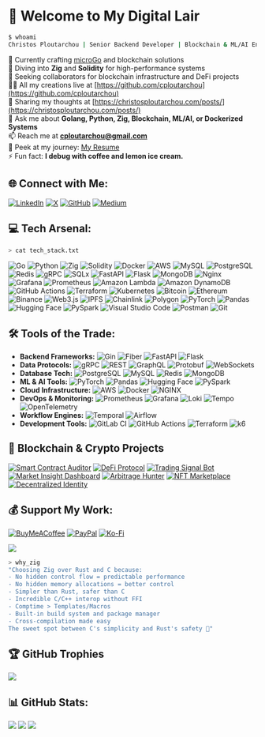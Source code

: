 # 👾 Welcome to My Digital Lair

```bash
$ whoami
Christos Ploutarchou | Senior Backend Developer | Blockchain & ML/AI Engineer | Fintech Enthusiast | Go, Python, Zig | Building decentralized systems and intelligent trading solutions 🚀
```

🔭 Currently crafting [microGo](https://github.com/cploutarchou/microGo) and blockchain solutions<br>
🌱 Diving into **Zig** and **Solidity** for high-performance systems<br>
🤝 Seeking collaborators for blockchain infrastructure and DeFi projects<br>
👨‍💻 All my creations live at [https://github.com/cploutarchou](https://github.com/cploutarchou)<br>
📝 Sharing my thoughts at [https://christosploutarchou.com/posts/](https://christosploutarchou.com/posts/)<br>
💬 Ask me about **Golang, Python, Zig, Blockchain, ML/AI, or Dockerized Systems**<br>
📫 Reach me at **cploutarchou@gmail.com**<br>
📄 Peek at my journey: [My Resume](https://christosploutarchou.com/christos-ploutarchou-resume/)<br>
⚡ Fun fact: **I debug with coffee and lemon ice cream.**

## 🌐 Connect with Me:
[![LinkedIn](https://img.shields.io/badge/LinkedIn-%230077B5.svg?style=for-the-badge&logo=linkedin&logoColor=white)](https://linkedin.com/in/christos-ploutarchou)
[![X](https://img.shields.io/badge/X-%231DA1F2.svg?style=for-the-badge&logo=Twitter&logoColor=white)](https://x.com/CPloutarchou)
[![GitHub](https://img.shields.io/badge/GitHub-100000?style=for-the-badge&logo=github&logoColor=white)](https://github.com/cploutarchou)
[![Medium](https://img.shields.io/badge/Medium-12100E?style=for-the-badge&logo=medium&logoColor=white)](https://medium.com/@cploutarchou)

## 💻 Tech Arsenal:
```bash
> cat tech_stack.txt
```
![Go](https://img.shields.io/badge/go-%2300ADD8.svg?style=for-the-badge&logo=go&logoColor=white)
![Python](https://img.shields.io/badge/python-3670A0?style=for-the-badge&logo=python&logoColor=ffdd54)
![Zig](https://img.shields.io/badge/Zig-%23F7A41D.svg?style=for-the-badge&logo=zig&logoColor=white)
![Solidity](https://img.shields.io/badge/Solidity-%23363636.svg?style=for-the-badge&logo=solidity&logoColor=white)
![Docker](https://img.shields.io/badge/docker-%230db7ed.svg?style=for-the-badge&logo=docker&logoColor=white)
![AWS](https://img.shields.io/badge/AWS-%23FF9900.svg?style=for-the-badge&logo=amazon-aws&logoColor=white)
![MySQL](https://img.shields.io/badge/mysql-%2300f.svg?style=for-the-badge&logo=mysql&logoColor=white)
![PostgreSQL](https://img.shields.io/badge/postgres-%23316192.svg?style=for-the-badge&logo=postgresql&logoColor=white)
![Redis](https://img.shields.io/badge/redis-%23DD0031.svg?style=for-the-badge&logo=redis&logoColor=white)
![gRPC](https://img.shields.io/badge/gRPC-%236E2FB9.svg?style=for-the-badge&logo=gRPC&logoColor=white)
![SQLx](https://img.shields.io/badge/SQLx-%231A1918.svg?style=for-the-badge&logo=go-sql-driver&logoColor=white)
![FastAPI](https://img.shields.io/badge/FastAPI-005571?style=for-the-badge&logo=fastapi&logoColor=white)
![Flask](https://img.shields.io/badge/flask-%23000.svg?style=for-the-badge&logo=flask&logoColor=white)
![MongoDB](https://img.shields.io/badge/mongodb-%234ea94b.svg?style=for-the-badge&logo=mongodb&logoColor=white)
![Nginx](https://img.shields.io/badge/nginx-%23009639.svg?style=for-the-badge&logo=nginx&logoColor=white)
![Grafana](https://img.shields.io/badge/grafana-%23F46800.svg?style=for-the-badge&logo=grafana&logoColor=white)
![Prometheus](https://img.shields.io/badge/prometheus-%23E6522C.svg?style=for-the-badge&logo=prometheus&logoColor=white)
![Amazon Lambda](https://img.shields.io/badge/AWS%20Lambda-%23FF9900.svg?style=for-the-badge&logo=aws-lambda&logoColor=white)
![Amazon DynamoDB](https://img.shields.io/badge/Amazon%20DynamoDB-4053D6?style=for-the-badge&logo=Amazon%20DynamoDB&logoColor=white)
![GitHub Actions](https://img.shields.io/badge/github%20actions-%232671E5.svg?style=for-the-badge&logo=githubactions&logoColor=white)
![Terraform](https://img.shields.io/badge/terraform-%235835CC.svg?style=for-the-badge&logo=terraform&logoColor=white)
![Kubernetes](https://img.shields.io/badge/kubernetes-%23326ce5.svg?style=for-the-badge&logo=kubernetes&logoColor=white)
![Bitcoin](https://img.shields.io/badge/Bitcoin-000?style=for-the-badge&logo=bitcoin&logoColor=white)
![Ethereum](https://img.shields.io/badge/Ethereum-3C3C3D?style=for-the-badge&logo=Ethereum&logoColor=white)
![Binance](https://img.shields.io/badge/Binance-FCD535?style=for-the-badge&logo=binance&logoColor=white)
![Web3.js](https://img.shields.io/badge/Web3.js-F16822?style=for-the-badge&logo=web3.js&logoColor=white)
![IPFS](https://img.shields.io/badge/IPFS-65C2CB?style=for-the-badge&logo=ipfs&logoColor=white)
![Chainlink](https://img.shields.io/badge/Chainlink-375BD2?style=for-the-badge&logo=Chainlink&logoColor=white)
![Polygon](https://img.shields.io/badge/Polygon-8247E5?style=for-the-badge&logo=polygon&logoColor=white)
![PyTorch](https://img.shields.io/badge/PyTorch-%23EE4C2C.svg?style=for-the-badge&logo=PyTorch&logoColor=white)
![Pandas](https://img.shields.io/badge/pandas-%23150458.svg?style=for-the-badge&logo=pandas&logoColor=white)
![Hugging Face](https://img.shields.io/badge/Hugging%20Face-FFBD00?style=for-the-badge&logo=huggingface&logoColor=black)
![PySpark](https://img.shields.io/badge/PySpark-E25A1C?style=for-the-badge&logo=apache-spark&logoColor=white)
![Visual Studio Code](https://img.shields.io/badge/Visual%20Studio%20Code-0078d7.svg?style=for-the-badge&logo=visual-studio-code&logoColor=white)
![Postman](https://img.shields.io/badge/Postman-FF6C37?style=for-the-badge&logo=postman&logoColor=white)
![Git](https://img.shields.io/badge/git-%23F05033.svg?style=for-the-badge&logo=git&logoColor=white)

## 🛠️ Tools of the Trade:
- **Backend Frameworks:** ![Gin](https://img.shields.io/badge/Gin-00ADD8?style=flat&logo=go&logoColor=white) ![Fiber](https://img.shields.io/badge/Fiber-00ADD8?style=flat&logo=go&logoColor=white) ![FastAPI](https://img.shields.io/badge/FastAPI-005571?style=flat&logo=fastapi) ![Flask](https://img.shields.io/badge/Flask-000000?style=flat&logo=flask) 
- **Data Protocols:** ![gRPC](https://img.shields.io/badge/gRPC-6E2FB9?style=flat&logo=gRPC&logoColor=white) ![REST](https://img.shields.io/badge/REST-FF6F61?style=flat) ![GraphQL](https://img.shields.io/badge/GraphQL-E10098?style=flat&logo=graphql) ![Protobuf](https://img.shields.io/badge/Protobuf-4285F4?style=flat) ![WebSockets](https://img.shields.io/badge/WebSockets-010101?style=flat)
- **Database Tech:** ![PostgreSQL](https://img.shields.io/badge/PostgreSQL-316192?style=flat&logo=postgresql&logoColor=white) ![MySQL](https://img.shields.io/badge/MySQL-4479A1?style=flat&logo=mysql&logoColor=white) ![Redis](https://img.shields.io/badge/Redis-DD0031?style=flat&logo=redis&logoColor=white) ![MongoDB](https://img.shields.io/badge/MongoDB-4EA94B?style=flat&logo=mongodb&logoColor=white)
- **ML & AI Tools:** ![PyTorch](https://img.shields.io/badge/PyTorch-EE4C2C?style=flat&logo=pytorch&logoColor=white) ![Pandas](https://img.shields.io/badge/Pandas-150458?style=flat&logo=pandas&logoColor=white) ![Hugging Face](https://img.shields.io/badge/Hugging%20Face-FFBD00?style=flat&logo=huggingface&logoColor=black) ![PySpark](https://img.shields.io/badge/PySpark-E25A1C?style=flat&logo=apache-spark&logoColor=white)
- **Cloud Infrastructure:** ![AWS](https://img.shields.io/badge/AWS-FF9900?style=flat&logo=amazon-aws&logoColor=white) ![Docker](https://img.shields.io/badge/Docker-2496ED?style=flat&logo=docker&logoColor=white) ![NGINX](https://img.shields.io/badge/NGINX-009639?style=flat&logo=nginx&logoColor=white)
- **DevOps & Monitoring:** ![Prometheus](https://img.shields.io/badge/Prometheus-E6522C?style=flat&logo=prometheus&logoColor=white) ![Grafana](https://img.shields.io/badge/Grafana-F46800?style=flat&logo=grafana&logoColor=white) ![Loki](https://img.shields.io/badge/Loki-F5A800?style=flat&logo=grafana&logoColor=white) ![Tempo](https://img.shields.io/badge/Tempo-00897B?style=flat&logo=grafana&logoColor=white) ![OpenTelemetry](https://img.shields.io/badge/OpenTelemetry-000000?style=flat&logo=opentelemetry&logoColor=white)
- **Workflow Engines:** ![Temporal](https://img.shields.io/badge/Temporal-276EF1?style=flat&logo=temporal&logoColor=white) ![Airflow](https://img.shields.io/badge/Airflow-017CEE?style=flat&logo=apache-airflow&logoColor=white)
- **Development Tools:** ![GitLab CI](https://img.shields.io/badge/GitLab_CI-FC6D26?style=flat&logo=gitlab&logoColor=white) ![GitHub Actions](https://img.shields.io/badge/GitHub_Actions-2088FF?style=flat&logo=github-actions&logoColor=white) ![Terraform](https://img.shields.io/badge/Terraform-7B42BC?style=flat&logo=terraform&logoColor=white) ![k6](https://img.shields.io/badge/k6-7D64FF?style=flat&logo=k6&logoColor=white)

## 🔗 Blockchain & Crypto Projects
[![Smart Contract Auditor](https://img.shields.io/badge/Smart_Contract_Auditor-363636?style=for-the-badge&logo=solidity&logoColor=white)](https://github.com/cploutarchou)
[![DeFi Protocol](https://img.shields.io/badge/DeFi_Protocol-3C3C3D?style=for-the-badge&logo=ethereum&logoColor=white)](https://github.com/cploutarchou)
[![Trading Signal Bot](https://img.shields.io/badge/Trading_Signal_Bot-00ADD8?style=for-the-badge&logo=go&logoColor=white)](https://github.com/cploutarchou)
[![Market Insight Dashboard](https://img.shields.io/badge/Market_Insight_Dashboard-3776AB?style=for-the-badge&logo=python&logoColor=white)](https://github.com/cploutarchou)
[![Arbitrage Hunter](https://img.shields.io/badge/Arbitrage_Hunter-F7A41D?style=for-the-badge&logo=zig&logoColor=white)](https://github.com/cploutarchou)
[![NFT Marketplace](https://img.shields.io/badge/NFT_Marketplace-8247E5?style=for-the-badge&logo=polygon&logoColor=white)](https://github.com/cploutarchou)
[![Decentralized Identity](https://img.shields.io/badge/Decentralized_Identity-65C2CB?style=for-the-badge&logo=ipfs&logoColor=white)](https://github.com/cploutarchou)

## 💰 Support My Work:
[![BuyMeACoffee](https://img.shields.io/badge/Buy%20Me%20a%20Coffee-ffdd00?style=for-the-badge&logo=buy-me-a-coffee&logoColor=black)](https://www.buymeacoffee.com/cploutarchou)
[![PayPal](https://img.shields.io/badge/PayPal-00457C?style=for-the-badge&logo=paypal&logoColor=white)](https://paypal.me/cploutarchou)
[![Ko-Fi](https://img.shields.io/badge/Ko--fi-F16061?style=for-the-badge&logo=ko-fi&logoColor=white)](https://ko-fi.com/cploutarchou)


[![](https://visitcount.itsvg.in/api?id=cploutarchou&icon=0&color=3)](https://visitcount.itsvg.in)

```bash
> why_zig
"Choosing Zig over Rust and C because:
- No hidden control flow = predictable performance
- No hidden memory allocations = better control
- Simpler than Rust, safer than C
- Incredible C/C++ interop without FFI
- Comptime > Templates/Macros
- Built-in build system and package manager
- Cross-compilation made easy
The sweet spot between C's simplicity and Rust's safety 🚀"
```

## 🏆 GitHub Trophies
![](https://github-profile-trophy.vercel.app/?username=cploutarchou&theme=radical&no-frame=false&no-bg=false&margin-w=4)

## 📊 GitHub Stats:
![](https://github-readme-stats.vercel.app/api?username=cploutarchou&theme=radical&hide_border=false&include_all_commits=true&count_private=true&show_icons=true&private=true)
![](https://github-readme-streak-stats.herokuapp.com/?user=cploutarchou&theme=radical&hide_border=false)
![](https://github-readme-stats.vercel.app/api/top-langs/?username=cploutarchou&theme=radical&hide_border=false&include_all_commits=true&count_private=true&layout=compact)
